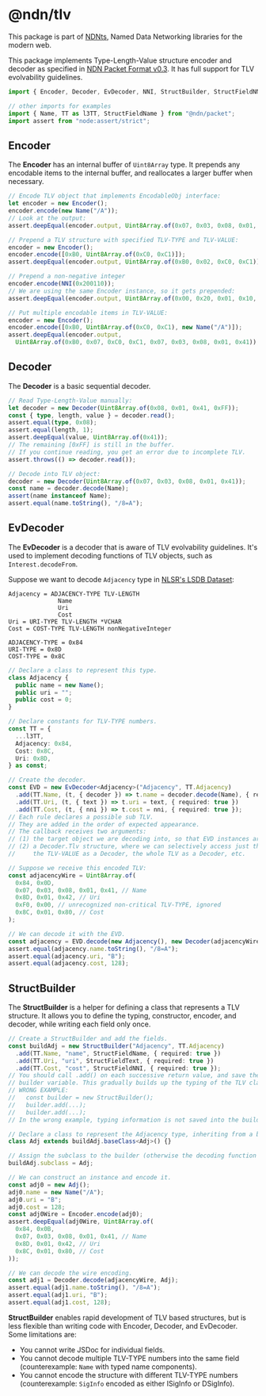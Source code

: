 # @ndn/tlv

This package is part of [NDNts](https://yoursunny.com/p/NDNts/), Named Data Networking libraries for the modern web.

This package implements Type-Length-Value structure encoder and decoder as specified in [NDN Packet Format v0.3](https://docs.named-data.net/NDN-packet-spec/0.3/tlv.html).
It has full support for TLV evolvability guidelines.

```ts
import { Encoder, Decoder, EvDecoder, NNI, StructBuilder, StructFieldNNI, StructFieldText } from "@ndn/tlv";

// other imports for examples
import { Name, TT as l3TT, StructFieldName } from "@ndn/packet";
import assert from "node:assert/strict";
```

## Encoder

The **Encoder** has an internal buffer of `Uint8Array` type.
It prepends any encodable items to the internal buffer, and reallocates a larger buffer when necessary.

```ts
// Encode TLV object that implements EncodableObj interface:
let encoder = new Encoder();
encoder.encode(new Name("/A"));
// Look at the output:
assert.deepEqual(encoder.output, Uint8Array.of(0x07, 0x03, 0x08, 0x01, 0x41));

// Prepend a TLV structure with specified TLV-TYPE and TLV-VALUE:
encoder = new Encoder();
encoder.encode([0xB0, Uint8Array.of(0xC0, 0xC1)]);
assert.deepEqual(encoder.output, Uint8Array.of(0xB0, 0x02, 0xC0, 0xC1));

// Prepend a non-negative integer
encoder.encode(NNI(0x200110));
// We are using the same Encoder instance, so it gets prepended:
assert.deepEqual(encoder.output, Uint8Array.of(0x00, 0x20, 0x01, 0x10, 0xB0, 0x02, 0xC0, 0xC1));

// Put multiple encodable items in TLV-VALUE:
encoder = new Encoder();
encoder.encode([0xB0, Uint8Array.of(0xC0, 0xC1), new Name("/A")]);
assert.deepEqual(encoder.output,
  Uint8Array.of(0xB0, 0x07, 0xC0, 0xC1, 0x07, 0x03, 0x08, 0x01, 0x41));
```

## Decoder

The **Decoder** is a basic sequential decoder.

```ts
// Read Type-Length-Value manually:
let decoder = new Decoder(Uint8Array.of(0x08, 0x01, 0x41, 0xFF));
const { type, length, value } = decoder.read();
assert.equal(type, 0x08);
assert.equal(length, 1);
assert.deepEqual(value, Uint8Array.of(0x41));
// The remaining [0xFF] is still in the buffer.
// If you continue reading, you get an error due to incomplete TLV.
assert.throws(() => decoder.read());

// Decode into TLV object:
decoder = new Decoder(Uint8Array.of(0x07, 0x03, 0x08, 0x01, 0x41));
const name = decoder.decode(Name);
assert(name instanceof Name);
assert.equal(name.toString(), "/8=A");
```

## EvDecoder

The **EvDecoder** is a decoder that is aware of TLV evolvability guidelines.
It's used to implement decoding functions of TLV objects, such as `Interest.decodeFrom`.

Suppose we want to decode `Adjacency` type in [NLSR's LSDB Dataset](https://redmine.named-data.net/projects/nlsr/wiki/LSDB_DataSet/13):

```abnf
Adjacency = ADJACENCY-TYPE TLV-LENGTH
              Name
              Uri
              Cost
Uri = URI-TYPE TLV-LENGTH *VCHAR
Cost = COST-TYPE TLV-LENGTH nonNegativeInteger

ADJACENCY-TYPE = 0x84
URI-TYPE = 0x8D
COST-TYPE = 0x8C
```

```ts
// Declare a class to represent this type.
class Adjacency {
  public name = new Name();
  public uri = "";
  public cost = 0;
}

// Declare constants for TLV-TYPE numbers.
const TT = {
  ...l3TT,
  Adjacency: 0x84,
  Cost: 0x8C,
  Uri: 0x8D,
} as const;

// Create the decoder.
const EVD = new EvDecoder<Adjacency>("Adjacency", TT.Adjacency)
  .add(TT.Name, (t, { decoder }) => t.name = decoder.decode(Name), { required: true })
  .add(TT.Uri, (t, { text }) => t.uri = text, { required: true })
  .add(TT.Cost, (t, { nni }) => t.cost = nni, { required: true });
// Each rule declares a possible sub TLV.
// They are added in the order of expected appearance.
// The callback receives two arguments:
// (1) the target object we are decoding into, so that EVD instances are reusable;
// (2) a Decoder.Tlv structure, where we can selectively access just the TLV-VALUE, the whole TLV,
//     the TLV-VALUE as a Decoder, the whole TLV as a Decoder, etc.

// Suppose we receive this encoded TLV:
const adjacencyWire = Uint8Array.of(
  0x84, 0x0D,
  0x07, 0x03, 0x08, 0x01, 0x41, // Name
  0x8D, 0x01, 0x42, // Uri
  0xF0, 0x00, // unrecognized non-critical TLV-TYPE, ignored
  0x8C, 0x01, 0x80, // Cost
);

// We can decode it with the EVD.
const adjacency = EVD.decode(new Adjacency(), new Decoder(adjacencyWire));
assert.equal(adjacency.name.toString(), "/8=A");
assert.equal(adjacency.uri, "B");
assert.equal(adjacency.cost, 128);
```

## StructBuilder

The **StructBuilder** is a helper for defining a class that represents a TLV structure.
It allows you to define the typing, constructor, encoder, and decoder, while writing each field only once.

```ts
// Create a StructBuilder and add the fields.
const buildAdj = new StructBuilder("Adjacency", TT.Adjacency)
  .add(TT.Name, "name", StructFieldName, { required: true })
  .add(TT.Uri, "uri", StructFieldText, { required: true })
  .add(TT.Cost, "cost", StructFieldNNI, { required: true });
// You should call .add() on each successive return value, and save the last return value into the
// builder variable. This gradually builds up the typing of the TLV class.
// WRONG EXAMPLE:
//   const builder = new StructBuilder();
//   builder.add(...);
//   builder.add(...);
// In the wrong example, typing information is not saved into the builder variable.

// Declare a class to represent the Adjacency type, inheriting from a base class supplied by the builder.
class Adj extends buildAdj.baseClass<Adj>() {}

// Assign the subclass to the builder (otherwise the decoding function will not work).
buildAdj.subclass = Adj;

// We can construct an instance and encode it.
const adj0 = new Adj();
adj0.name = new Name("/A");
adj0.uri = "B";
adj0.cost = 128;
const adj0Wire = Encoder.encode(adj0);
assert.deepEqual(adj0Wire, Uint8Array.of(
  0x84, 0x0B,
  0x07, 0x03, 0x08, 0x01, 0x41, // Name
  0x8D, 0x01, 0x42, // Uri
  0x8C, 0x01, 0x80, // Cost
));

// We can decode the wire encoding.
const adj1 = Decoder.decode(adjacencyWire, Adj);
assert.equal(adj1.name.toString(), "/8=A");
assert.equal(adj1.uri, "B");
assert.equal(adj1.cost, 128);
```

**StructBuilder** enables rapid development of TLV based structures, but is less flexible than writing code with Encoder, Decoder, and EvDecoder.
Some limitations are:

* You cannot write JSDoc for individual fields.
* You cannot decode multiple TLV-TYPE numbers into the same field (counterexample: `Name` with typed name components).
* You cannot encode the structure with different TLV-TYPE numbers (counterexample: `SigInfo` encoded as either ISigInfo or DSigInfo).
